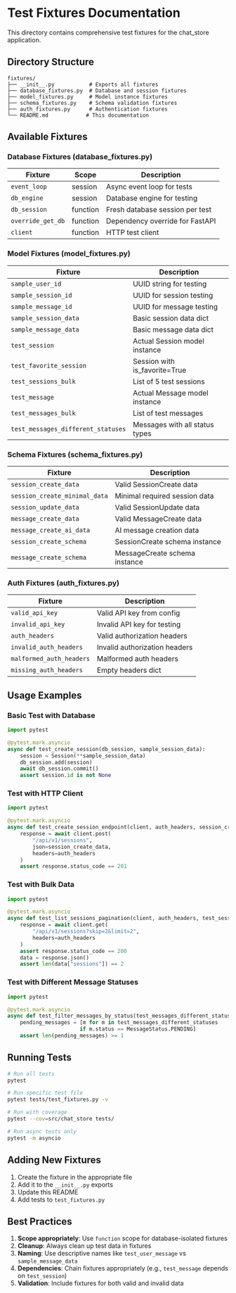 # Test Fixtures Documentation

This directory contains comprehensive test fixtures for the chat_store application.

## Directory Structure

```
fixtures/
├── __init__.py           # Exports all fixtures
├── database_fixtures.py  # Database and session fixtures
├── model_fixtures.py     # Model instance fixtures
├── schema_fixtures.py    # Schema validation fixtures
├── auth_fixtures.py      # Authentication fixtures
└── README.md            # This documentation
```

## Available Fixtures

### Database Fixtures (database_fixtures.py)

| Fixture | Scope | Description |
|---------|--------|-------------|
| `event_loop` | session | Async event loop for tests |
| `db_engine` | session | Database engine for testing |
| `db_session` | function | Fresh database session per test |
| `override_get_db` | function | Dependency override for FastAPI |
| `client` | function | HTTP test client |

### Model Fixtures (model_fixtures.py)

| Fixture | Description |
|---------|-------------|
| `sample_user_id` | UUID string for testing |
| `sample_session_id` | UUID for session testing |
| `sample_message_id` | UUID for message testing |
| `sample_session_data` | Basic session data dict |
| `sample_message_data` | Basic message data dict |
| `test_session` | Actual Session model instance |
| `test_favorite_session` | Session with is_favorite=True |
| `test_sessions_bulk` | List of 5 test sessions |
| `test_message` | Actual Message model instance |
| `test_messages_bulk` | List of test messages |
| `test_messages_different_statuses` | Messages with all status types |

### Schema Fixtures (schema_fixtures.py)

| Fixture | Description |
|---------|-------------|
| `session_create_data` | Valid SessionCreate data |
| `session_create_minimal_data` | Minimal required session data |
| `session_update_data` | Valid SessionUpdate data |
| `message_create_data` | Valid MessageCreate data |
| `message_create_ai_data` | AI message creation data |
| `session_create_schema` | SessionCreate schema instance |
| `message_create_schema` | MessageCreate schema instance |

### Auth Fixtures (auth_fixtures.py)

| Fixture | Description |
|---------|-------------|
| `valid_api_key` | Valid API key from config |
| `invalid_api_key` | Invalid API key for testing |
| `auth_headers` | Valid authorization headers |
| `invalid_auth_headers` | Invalid authorization headers |
| `malformed_auth_headers` | Malformed auth headers |
| `missing_auth_headers` | Empty headers dict |

## Usage Examples

### Basic Test with Database

```python
import pytest

@pytest.mark.asyncio
async def test_create_session(db_session, sample_session_data):
    session = Session(**sample_session_data)
    db_session.add(session)
    await db_session.commit()
    assert session.id is not None
```

### Test with HTTP Client

```python
import pytest

@pytest.mark.asyncio
async def test_create_session_endpoint(client, auth_headers, session_create_data):
    response = await client.post(
        "/api/v1/sessions",
        json=session_create_data,
        headers=auth_headers
    )
    assert response.status_code == 201
```

### Test with Bulk Data

```python
import pytest

@pytest.mark.asyncio
async def test_list_sessions_pagination(client, auth_headers, test_sessions_bulk):
    response = await client.get(
        "/api/v1/sessions?skip=2&limit=2",
        headers=auth_headers
    )
    assert response.status_code == 200
    data = response.json()
    assert len(data["sessions"]) == 2
```

### Test with Different Message Statuses

```python
import pytest

@pytest.mark.asyncio
async def test_filter_messages_by_status(test_messages_different_statuses):
    pending_messages = [m for m in test_messages_different_statuses 
                       if m.status == MessageStatus.PENDING]
    assert len(pending_messages) >= 1
```

## Running Tests

```bash
# Run all tests
pytest

# Run specific test file
pytest tests/test_fixtures.py -v

# Run with coverage
pytest --cov=src/chat_store tests/

# Run async tests only
pytest -m asyncio
```

## Adding New Fixtures

1. Create the fixture in the appropriate file
2. Add it to the `__init__.py` exports
3. Update this README
4. Add tests to `test_fixtures.py`

## Best Practices

1. **Scope appropriately**: Use `function` scope for database-isolated fixtures
2. **Cleanup**: Always clean up test data in fixtures
3. **Naming**: Use descriptive names like `test_user_message` vs `sample_message_data`
4. **Dependencies**: Chain fixtures appropriately (e.g., `test_message` depends on `test_session`)
5. **Validation**: Include fixtures for both valid and invalid data